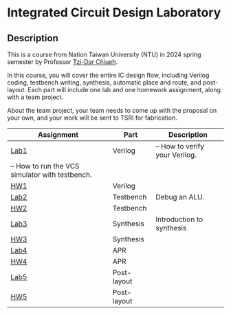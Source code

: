 # Integrated Circuit Design Laboratory

## Description
This is a course from Nation Taiwan University (NTU) in 2024 spring semester by Professor [Tzi-Dar Chiueh](https://www.ee.ntu.edu.tw/profile1.php?id=33).

In this course, you will cover the entire IC design flow, including Verilog coding, testbench writing, synthesis, automatic place and route, and post-layout. Each part will include one lab and one homework assignment, along with a team project.

About the team project, your team needs to come up with the proposal on your own, and your work will be sent to TSRI for fabrication.


| Assignment | Part | Description |
| ---------- | ---- | ----------- |
| [Lab1](https://github.com/asdshawn/2024-NTU-ICDLab/tree/main/Lab1) | Verilog     | – How to verify your Verilog.
– How to run the VCS simulator with testbench. |
| [HW1](https://github.com/asdshawn/2024-NTU-ICDLab/tree/main/HW1)  | Verilog     |             |
| [Lab2](https://github.com/asdshawn/2024-NTU-ICDLab/tree/main/Lab2) | Testbench   | Debug an ALU. |
| [HW2](https://github.com/asdshawn/2024-NTU-ICDLab/tree/main/HW2)  | Testbench   |             |
| [Lab3](https://github.com/asdshawn/2024-NTU-ICDLab/tree/main/Lab3) | Synthesis   | Introduction to synthesis |
| [HW3](https://github.com/asdshawn/2024-NTU-ICDLab/tree/main/HW3)  | Synthesis   |             |
| [Lab4](https://github.com/asdshawn/2024-NTU-ICDLab/tree/main/Lab4) | APR         |             |
| [HW4](https://github.com/asdshawn/2024-NTU-ICDLab/tree/main/HW4)  | APR         |             |
| [Lab5](https://github.com/asdshawn/2024-NTU-ICDLab/tree/main/Lab5) | Post-layout |             |
| [HW5](https://github.com/asdshawn/2024-NTU-ICDLab/tree/main/HW5)  | Post-layout |         |


